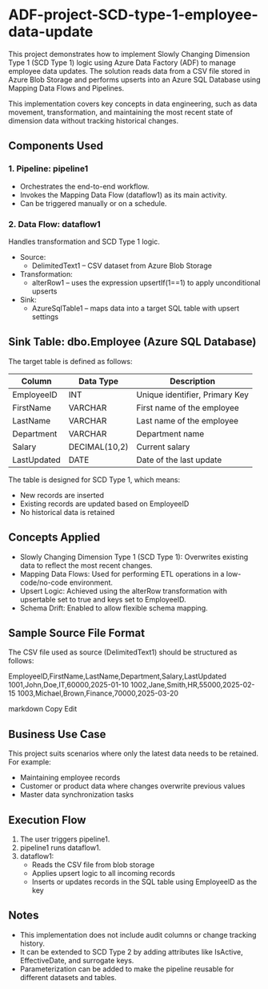 # ADF-project-SCD-type-1-employee-data-update

This project demonstrates how to implement Slowly Changing Dimension Type 1 (SCD Type 1) logic using Azure Data Factory (ADF) to manage employee data updates. The solution reads data from a CSV file stored in Azure Blob Storage and performs upserts into an Azure SQL Database using Mapping Data Flows and Pipelines.

This implementation covers key concepts in data engineering, such as data movement, transformation, and maintaining the most recent state of dimension data without tracking historical changes.

## Components Used

### 1. Pipeline: pipeline1
- Orchestrates the end-to-end workflow.
- Invokes the Mapping Data Flow (dataflow1) as its main activity.
- Can be triggered manually or on a schedule.

### 2. Data Flow: dataflow1
Handles transformation and SCD Type 1 logic.

- Source:
  - DelimitedText1 – CSV dataset from Azure Blob Storage
- Transformation:
  - alterRow1 – uses the expression upsertIf(1==1) to apply unconditional upserts
- Sink:
  - AzureSqlTable1 – maps data into a target SQL table with upsert settings

## Sink Table: dbo.Employee (Azure SQL Database)

The target table is defined as follows:

| Column      | Data Type     | Description                  |
|-------------|---------------|------------------------------|
| EmployeeID  | INT           | Unique identifier, Primary Key |
| FirstName   | VARCHAR       | First name of the employee   |
| LastName    | VARCHAR       | Last name of the employee    |
| Department  | VARCHAR       | Department name              |
| Salary      | DECIMAL(10,2) | Current salary               |
| LastUpdated | DATE          | Date of the last update      |

The table is designed for SCD Type 1, which means:
- New records are inserted
- Existing records are updated based on EmployeeID
- No historical data is retained

## Concepts Applied

- Slowly Changing Dimension Type 1 (SCD Type 1): Overwrites existing data to reflect the most recent changes.
- Mapping Data Flows: Used for performing ETL operations in a low-code/no-code environment.
- Upsert Logic: Achieved using the alterRow transformation with upsertable set to true and keys set to EmployeeID.
- Schema Drift: Enabled to allow flexible schema mapping.

## Sample Source File Format

The CSV file used as source (DelimitedText1) should be structured as follows:

EmployeeID,FirstName,LastName,Department,Salary,LastUpdated
1001,John,Doe,IT,60000,2025-01-10
1002,Jane,Smith,HR,55000,2025-02-15
1003,Michael,Brown,Finance,70000,2025-03-20

markdown
Copy
Edit

## Business Use Case

This project suits scenarios where only the latest data needs to be retained. For example:
- Maintaining employee records
- Customer or product data where changes overwrite previous values
- Master data synchronization tasks

## Execution Flow

1. The user triggers pipeline1.
2. pipeline1 runs dataflow1.
3. dataflow1:
   - Reads the CSV file from blob storage
   - Applies upsert logic to all incoming records
   - Inserts or updates records in the SQL table using EmployeeID as the key

## Notes

- This implementation does not include audit columns or change tracking history.
- It can be extended to SCD Type 2 by adding attributes like IsActive, EffectiveDate, and surrogate keys.
- Parameterization can be added to make the pipeline reusable for different datasets and tables.
